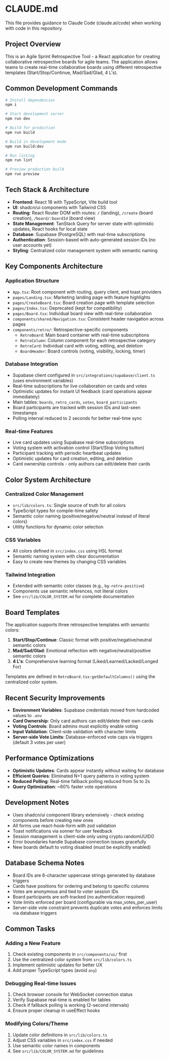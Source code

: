 # CLAUDE.md

This file provides guidance to Claude Code (claude.ai/code) when working with code in this repository.

## Project Overview

This is an Agile Sprint Retrospective Tool - a React application for creating collaborative retrospective boards for agile teams. The application allows teams to create real-time collaborative boards using different retrospective templates (Start/Stop/Continue, Mad/Sad/Glad, 4 L's).

## Common Development Commands

```bash
# Install dependencies
npm i

# Start development server
npm run dev

# Build for production
npm run build

# Build in development mode
npm run build:dev

# Run linting
npm run lint

# Preview production build
npm run preview
```

## Tech Stack & Architecture

- **Frontend**: React 18 with TypeScript, Vite build tool
- **UI**: shadcn/ui components with Tailwind CSS
- **Routing**: React Router DOM with routes: `/` (landing), `/create` (board creation), `/board/:boardId` (board view)
- **State Management**: TanStack Query for server state with optimistic updates, React hooks for local state
- **Database**: Supabase (PostgreSQL) with real-time subscriptions
- **Authentication**: Session-based with auto-generated session IDs (no user accounts yet)
- **Styling**: Centralized color management system with semantic naming

## Key Components Architecture

### Application Structure
- `App.tsx`: Root component with routing, query client, and toast providers
- `pages/Landing.tsx`: Marketing landing page with feature highlights
- `pages/CreateBoard.tsx`: Board creation page with template selection
- `pages/Index.tsx`: Deprecated (kept for compatibility)
- `pages/Board.tsx`: Individual board view with real-time collaboration
- `components/shared/Navigation.tsx`: Consistent header navigation across pages
- `components/retro/`: Retrospective-specific components
  - `RetroBoard`: Main board container with real-time subscriptions
  - `RetroColumn`: Column component for each retrospective category
  - `RetroCard`: Individual card with voting, editing, and deletion
  - `BoardHeader`: Board controls (voting, visibility, locking, timer)

### Database Integration
- Supabase client configured in `src/integrations/supabase/client.ts` (uses environment variables)
- Real-time subscriptions for live collaboration on cards and votes
- Optimistic updates for instant UI feedback (card operations appear immediately)
- Main tables: `boards`, `retro_cards`, `votes`, `board_participants`
- Board participants are tracked with session IDs and last-seen timestamps
- Polling interval reduced to 2 seconds for better real-time sync

### Real-time Features
- Live card updates using Supabase real-time subscriptions
- Voting system with activation control (Start/Stop Voting button)
- Participant tracking with periodic heartbeat updates
- Optimistic updates for card creation, editing, and deletion
- Card ownership controls - only authors can edit/delete their cards

## Color System Architecture

### Centralized Color Management
- `src/lib/colors.ts`: Single source of truth for all colors
- TypeScript types for compile-time safety
- Semantic color naming (positive/negative/neutral instead of literal colors)
- Utility functions for dynamic color selection

### CSS Variables
- All colors defined in `src/index.css` using HSL format
- Semantic naming system with clear documentation
- Easy to create new themes by changing CSS variables

### Tailwind Integration
- Extended with semantic color classes (e.g., `bg-retro-positive`)
- Components use semantic references, not literal colors
- See `src/lib/COLOR_SYSTEM.md` for complete documentation

## Board Templates

The application supports three retrospective templates with semantic colors:
1. **Start/Stop/Continue**: Classic format with positive/negative/neutral semantic colors
2. **Mad/Sad/Glad**: Emotional reflection with negative/neutral/positive semantic colors
3. **4 L's**: Comprehensive learning format (Liked/Learned/Lacked/Longed For)

Templates are defined in `RetroBoard.tsx:getDefaultColumns()` using the centralized color system.

## Recent Security Improvements

- **Environment Variables**: Supabase credentials moved from hardcoded values to `.env`
- **Card Ownership**: Only card authors can edit/delete their own cards
- **Voting Controls**: Board admins must explicitly enable voting
- **Input Validation**: Client-side validation with character limits
- **Server-side Vote Limits**: Database-enforced vote caps via triggers (default 3 votes per user)

## Performance Optimizations

- **Optimistic Updates**: Cards appear instantly without waiting for database
- **Efficient Queries**: Eliminated N+1 query patterns in voting system
- **Reduced Polling**: Real-time fallback polling reduced from 5s to 2s
- **Query Optimization**: ~60% faster vote operations

## Development Notes

- Uses shadcn/ui component library extensively - check existing components before creating new ones
- All forms use react-hook-form with zod validation
- Toast notifications via sonner for user feedback
- Session management is client-side only using crypto.randomUUID()
- Error boundaries handle Supabase connection issues gracefully
- New boards default to voting disabled (must be explicitly enabled)

## Database Schema Notes

- Board IDs are 6-character uppercase strings generated by database triggers
- Cards have positions for ordering and belong to specific columns
- Votes are anonymous and tied to voter session IDs
- Board participants are soft-tracked (no authentication required)
- Vote limits enforced per board (configurable via max_votes_per_user)
- Server-side vote constraint prevents duplicate votes and enforces limits via database triggers

## Common Tasks

### Adding a New Feature
1. Check existing components in `src/components/ui/` first
2. Use the centralized color system from `src/lib/colors.ts`
3. Implement optimistic updates for better UX
4. Add proper TypeScript types (avoid `any`)

### Debugging Real-time Issues
1. Check browser console for WebSocket connection status
2. Verify Supabase real-time is enabled for tables
3. Check if fallback polling is working (2-second intervals)
4. Ensure proper cleanup in useEffect hooks

### Modifying Colors/Theme
1. Update color definitions in `src/lib/colors.ts`
2. Adjust CSS variables in `src/index.css` if needed
3. Use semantic color names in components
4. See `src/lib/COLOR_SYSTEM.md` for guidelines